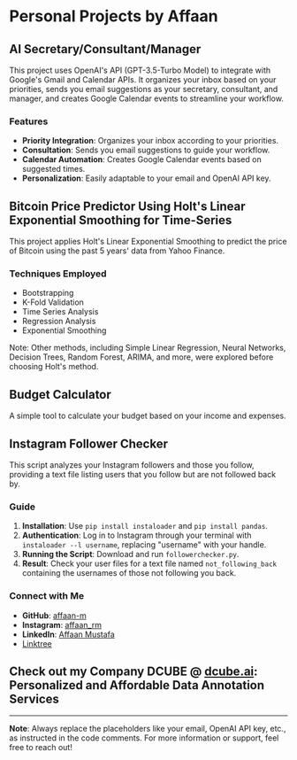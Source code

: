 # Personal Projects by Affaan

## AI Secretary/Consultant/Manager

This project uses OpenAI's API (GPT-3.5-Turbo Model) to integrate with Google's Gmail and Calendar APIs. It organizes your inbox based on your priorities, sends you email suggestions as your secretary, consultant, and manager, and creates Google Calendar events to streamline your workflow.

### Features

- **Priority Integration**: Organizes your inbox according to your priorities.
- **Consultation**: Sends you email suggestions to guide your workflow.
- **Calendar Automation**: Creates Google Calendar events based on suggested times.
- **Personalization**: Easily adaptable to your email and OpenAI API key.

## Bitcoin Price Predictor Using Holt's Linear Exponential Smoothing for Time-Series

This project applies Holt's Linear Exponential Smoothing to predict the price of Bitcoin using the past 5 years' data from Yahoo Finance.

### Techniques Employed

- Bootstrapping
- K-Fold Validation
- Time Series Analysis
- Regression Analysis
- Exponential Smoothing

Note: Other methods, including Simple Linear Regression, Neural Networks, Decision Trees, Random Forest, ARIMA, and more, were explored before choosing Holt's method.

## Budget Calculator

A simple tool to calculate your budget based on your income and expenses.

## Instagram Follower Checker

This script analyzes your Instagram followers and those you follow, providing a text file listing users that you follow but are not followed back by.

### Guide

1. **Installation**: Use `pip install instaloader` and `pip install pandas`.
2. **Authentication**: Log in to Instagram through your terminal with `instaloader --l username`, replacing "username" with your handle.
3. **Running the Script**: Download and run `followerchecker.py`.
4. **Result**: Check your user files for a text file named `not_following_back` containing the usernames of those not following you back.

### Connect with Me

- **GitHub**: [affaan-m](https://github.com/affaan-m)
- **Instagram**: [affaan_rm](https://www.instagram.com/affaan_rm/)
- **LinkedIn**: [Affaan Mustafa](https://www.linkedin.com/in/affaanmustafa/)
- [Linktree](https://linqapp.com/affaan_mustafa?r=link)

## Check out my Company DCUBE @ [dcube.ai](https://dcube.ai): Personalized and Affordable Data Annotation Services

---

**Note**: Always replace the placeholders like your email, OpenAI API key, etc., as instructed in the code comments. For more information or support, feel free to reach out!
